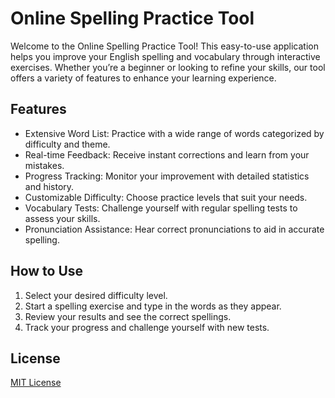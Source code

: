 # Online Spelling Practice Tool

Welcome to the Online Spelling Practice Tool! This easy-to-use application helps you improve your English spelling and vocabulary through interactive exercises. Whether you’re a beginner or looking to refine your skills, our tool offers a variety of features to enhance your learning experience.

## Features

- Extensive Word List: Practice with a wide range of words categorized by difficulty and theme.
- Real-time Feedback: Receive instant corrections and learn from your mistakes.
- Progress Tracking: Monitor your improvement with detailed statistics and history.
- Customizable Difficulty: Choose practice levels that suit your needs.
- Vocabulary Tests: Challenge yourself with regular spelling tests to assess your skills.
- Pronunciation Assistance: Hear correct pronunciations to aid in accurate spelling.

## How to Use

1. Select your desired difficulty level.
2. Start a spelling exercise and type in the words as they appear.
3. Review your results and see the correct spellings.
4. Track your progress and challenge yourself with new tests.

## License

[MIT License](./LICENSE)
